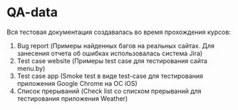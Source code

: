 # QA-data

Вся тестовая документация создавалась во время прохождения курсов:
1. Bug report (Примеры найденных багов на реальных сайтах. Для занесения отчета об ошибках использовалась система Jira)
2. Test case website (Примеры test case для тестирования сайта menu.by)
3. Test case app (Smoke test в виде test-case для тестирования приложения Google Chrome на ОС iOS)
4. Список прерываний (Check list со списком прерываний для тестирования приложения Weather)
